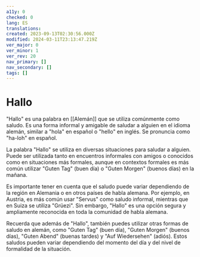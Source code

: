 ```yaml
---
a11y: 0
checked: 0
lang: ES
translations: 
created: 2023-09-13T02:30:56.000Z
modified: 2024-03-11T23:13:47.219Z
ver_major: 0
ver_minor: 1
ver_rev: 20
nav_primary: []
nav_secondary: []
tags: []
---
```

# Hallo

"Hallo" es una palabra en [[Alemán]] que se utiliza comúnmente como saludo. Es una forma informal y amigable de saludar a alguien en el idioma alemán, similar a "hola" en español o "hello" en inglés. Se pronuncia como "ha-loh" en español.

La palabra "Hallo" se utiliza en diversas situaciones para saludar a alguien. Puede ser utilizada tanto en encuentros informales con amigos o conocidos como en situaciones más formales, aunque en contextos formales es más común utilizar "Guten Tag" (buen día) o "Guten Morgen" (buenos días) en la mañana.

Es importante tener en cuenta que el saludo puede variar dependiendo de la región en Alemania o en otros países de habla alemana. Por ejemplo, en Austria, es más común usar "Servus" como saludo informal, mientras que en Suiza se utiliza "Grüezi". Sin embargo, "Hallo" es una opción segura y ampliamente reconocida en toda la comunidad de habla alemana.

Recuerda que además de "Hallo", también puedes utilizar otras formas de saludo en alemán, como "Guten Tag" (buen día), "Guten Morgen" (buenos días), "Guten Abend" (buenas tardes) y "Auf Wiedersehen" (adiós). Estos saludos pueden variar dependiendo del momento del día y del nivel de formalidad de la situación.